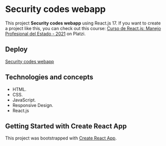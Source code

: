 # Security codes webapp

This project **Security codes webapp** using React.js 17. If you want to create a project like this, you can check out this course: [Curso de React.js: Manejo Profesional del Estado - 2021](https://platzi.com/cursos/react-estado/) on Platzi.

## Deploy

[Security codes webapp](https://mauriciojcarrillo.github.io/security-codes-webapp)

## Technologies and concepts

- HTML.
- CSS.
- JavaScript.
- Responsive Design.
- React.js

## Getting Started with Create React App

This project was bootstrapped with [Create React App](https://github.com/facebook/create-react-app).

